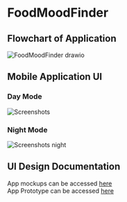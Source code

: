 # FoodMoodFinder

## Flowchart of Application
![FoodMoodFinder drawio](https://github.com/zakkutachibana/FoodMoodFinderCapstone/assets/114344871/c963bdc2-9f0d-485e-ba3b-4ea48e7ff321)

## Mobile Application UI

### Day Mode
![Screenshots](https://github.com/zakkutachibana/FoodMoodFinderCapstone/assets/114344871/6583413c-6bd6-40ce-aef9-f872a27c174b)

### Night Mode
![Screenshots night](https://github.com/zakkutachibana/FoodMoodFinderCapstone/assets/114344871/efeb31ce-56ab-40bf-abc5-ff00347d462e)

## UI Design Documentation
App mockups can be accessed [here](https://www.figma.com/file/6sf03mSmyB6m3VSZFBF56S/FoodMoodFinder?type=design&node-id=0-1&t=JIjzULUXJF3qNNnQ-0)  
App Prototype can be accessed [here](https://www.figma.com/proto/6sf03mSmyB6m3VSZFBF56S/FoodMoodFinder?type=design&node-id=1-142&scaling=min-zoom&page-id=0%3A1&starting-point-node-id=1%3A4)
